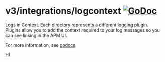 # v3/integrations/logcontext [![GoDoc](https://godoc.org/github.com/newrelic/go-agent/v3/integrations/logcontext?status.svg)](https://godoc.org/github.com/newrelic/go-agent/v3/integrations/logcontext)

Logs in Context.  Each directory represents a different logging plugin.
Plugins allow you to add the context required to your log messages so you can
see linking in the APM UI.

For more information, see
[godocs](https://godoc.org/github.com/newrelic/go-agent/v3/integrations/logcontext).

HI